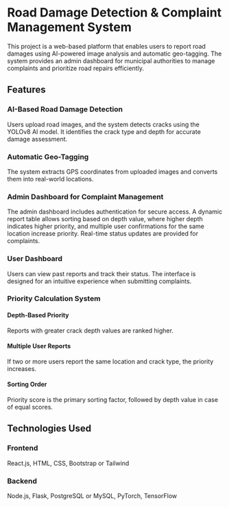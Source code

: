 # Road Damage Detection & Complaint Management System  

This project is a web-based platform that enables users to report road damages using AI-powered image analysis and automatic geo-tagging. The system provides an admin dashboard for municipal authorities to manage complaints and prioritize road repairs efficiently.  

## Features  

### AI-Based Road Damage Detection  
Users upload road images, and the system detects cracks using the YOLOv8 AI model. It identifies the crack type and depth for accurate damage assessment.  

### Automatic Geo-Tagging  
The system extracts GPS coordinates from uploaded images and converts them into real-world locations.  

### Admin Dashboard for Complaint Management  
The admin dashboard includes authentication for secure access. A dynamic report table allows sorting based on depth value, where higher depth indicates higher priority, and multiple user confirmations for the same location increase priority. Real-time status updates are provided for complaints.  

### User Dashboard  
Users can view past reports and track their status. The interface is designed for an intuitive experience when submitting complaints.  

### Priority Calculation System  

#### Depth-Based Priority  
Reports with greater crack depth values are ranked higher.  

#### Multiple User Reports  
If two or more users report the same location and crack type, the priority increases.  

#### Sorting Order  
Priority score is the primary sorting factor, followed by depth value in case of equal scores.  


## Technologies Used  

### Frontend  
React.js, HTML, CSS, Bootstrap or Tailwind  

### Backend  
Node.js, Flask, PostgreSQL or MySQL, PyTorch, TensorFlow  
